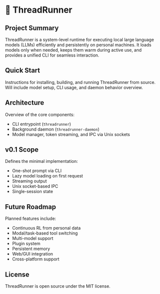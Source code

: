 # 🧠 ThreadRunner

## Project Summary

ThreadRunner is a system-level runtime for executing local large language models (LLMs) efficiently and persistently on personal machines. It loads models only when needed, keeps them warm during active use, and provides a unified CLI for seamless interaction.

## Quick Start

Instructions for installing, building, and running ThreadRunner from source. Will include model setup, CLI usage, and daemon behavior overview.

## Architecture

Overview of the core components:
- CLI entrypoint (`threadrunner`)
- Background daemon (`threadrunner-daemon`)
- Model manager, token streaming, and IPC via Unix sockets

## v0.1 Scope

Defines the minimal implementation:
- One-shot prompt via CLI
- Lazy model loading on first request
- Streaming output
- Unix socket-based IPC
- Single-session state

## Future Roadmap

Planned features include:
- Continuous RL from personal data
- Modal/task-based tool switching
- Multi-model support
- Plugin system
- Persistent memory
- Web/GUI integration
- Cross-platform support

## License

ThreadRunner is open source under the MIT license.
